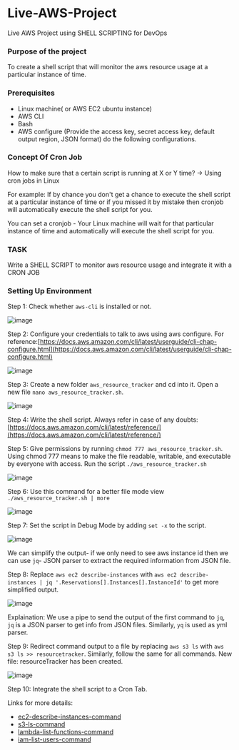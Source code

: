 # Live-AWS-Project
 Live AWS Project using SHELL SCRIPTING for DevOps

### Purpose of the project
To create a shell script that will monitor the aws resource usage at a particular instance of time.

### Prerequisites 

- Linux machine( or AWS EC2 ubuntu instance)
- AWS CLI
- Bash
- AWS configure (Provide the access key, secret access key, default output region, JSON format) do the following configurations.

### Concept Of Cron Job

How to make sure that a certain script is running at X or Y time? → Using cron jobs in Linux

For example: If by chance you don't get a chance to execute the shell script at a particular instance of time or if you missed it by mistake then cronjob will automatically execute the shell script for you.

You can set a cronjob - Your Linux machine will wait for that particular instance of time and automatically will execute the shell script for you.

### TASK 

Write a SHELL SCRIPT to monitor aws resource usage and integrate it with a CRON JOB

###  Setting Up Environment

Step 1: Check whether `aws-cli` is installed or not.

![image](https://github.com/chococandy63/Live-AWS-Project/assets/79960426/b8496918-d9d6-456b-ba79-2ff120e244ca)

Step 2: Configure your credentials to talk to aws using aws configure.
For reference:[https://docs.aws.amazon.com/cli/latest/userguide/cli-chap-configure.html](https://docs.aws.amazon.com/cli/latest/userguide/cli-chap-configure.html)

![image](https://github.com/chococandy63/Live-AWS-Project/assets/79960426/0f3b0b98-8dd3-4c62-a73b-b2aa22e8fa9e)

Step 3: Create a new folder `aws_resource_tracker` and cd into it. Open a new file `nano aws_resource_tracker.sh`.

![image](https://github.com/chococandy63/Live-AWS-Project/assets/79960426/46525122-fc97-4a7b-a4eb-e2ad9b9890b2)

Step 4: Write the shell script. 
Always refer in case of any doubts:[https://docs.aws.amazon.com/cli/latest/reference/](https://docs.aws.amazon.com/cli/latest/reference/)

Step 5: Give permissions by running `chmod 777 aws_resource_tracker.sh`. Using chmod 777
means to make the file readable, writable, and executable by everyone with access.
Run the script `./aws_resource_tracker.sh` 

![image](https://github.com/chococandy63/Live-AWS-Project/assets/79960426/05c914f0-43b9-4e10-af90-4cf955b3e3f8)

Step 6: Use this command for a better file mode view `./aws_resource_tracker.sh | more`

![image](https://github.com/chococandy63/Live-AWS-Project/assets/79960426/8646e389-6c14-4bbe-9fa5-3d19a4857c53)

Step 7: Set the script in Debug Mode by adding `set -x` to the script.

![image](https://github.com/chococandy63/Live-AWS-Project/assets/79960426/072a739b-ff85-4a2f-a5b1-fc0e1d275ce2)

We can simplify the output- if we only need to see aws instance id then we can use `jq`- JSON parser to extract the required information from JSON file.

Step 8: Replace `aws ec2 describe-instances` with  `aws ec2 describe-instances | jq '.Reservations[].Instances[].InstanceId'` to get more simplified output.

![image](https://github.com/chococandy63/Live-AWS-Project/assets/79960426/f35b86f4-d4ab-48e7-95af-96bf367921a5)

Explaination: We use a pipe to send the output of the first command to `jq`, `jq` is a JSON parser to get info from JSON files. Similarly, `yq` is used as yml parser.

Step 9: Redirect command output to a file by replacing `aws s3 ls` with  `aws s3 ls >> resourcetracker`. Similarly, follow the same for all commands.
New file: resourceTracker has been created.

![image](https://github.com/chococandy63/Live-AWS-Project/assets/79960426/b8926375-214d-42f4-afba-2622cce8a89a)


Step 10: Integrate the shell script to a Cron Tab.




Links for more details: 
- [ec2-describe-instances-command](https://docs.aws.amazon.com/cli/latest/reference/ec2/describe-instances.html)
- [s3-ls-command](https://docs.aws.amazon.com/cli/latest/reference/s3/ls.html)
- [lambda-list-functions-command](https://docs.aws.amazon.com/cli/latest/reference/lambda/list-functions.html)
- [iam-list-users-command](https://docs.aws.amazon.com/cli/latest/reference/iam/list-users.html)







